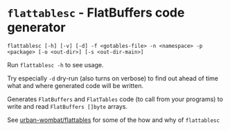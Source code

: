 # `flattablesc` - FlatBuffers code generator

`flattablesc [-h] [-v] [-d] -f <gotables-file> -n <namespace> -p <package> [-o <out-dir>] [-s <out-dir-main>]`

Run `flattablesc -h` to see usage.

Try especially `-d` dry-run (also turns on verbose) to find out ahead of time what and where generated code will be written.

Generates `FlatBuffers` and `FlatTables` code (to call from your programs) to write and read `FlatBuffers []byte` arrays.

See [urban-wombat/flattables](https://github.com/urban-wombat/flattables#getting-started-with-google-flatbuffers-via-flattables)
for some of the how and why of `flattablesc`
